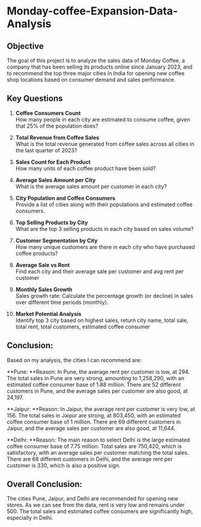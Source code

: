 # Monday-coffee-Expansion-Data-Analysis


## Objective
The goal of this project is to analyze the sales data of Monday Coffee, a company that has been selling its products online since January 2023, and to recommend the top three major cities in India for opening new coffee shop locations based on consumer demand and sales performance.


## Key Questions
1. **Coffee Consumers Count**  
   How many people in each city are estimated to consume coffee, given that 25% of the population does?

2. **Total Revenue from Coffee Sales**  
   What is the total revenue generated from coffee sales across all cities in the last quarter of 2023?

3. **Sales Count for Each Product**  
   How many units of each coffee product have been sold?

4. **Average Sales Amount per City**  
   What is the average sales amount per customer in each city?

5. **City Population and Coffee Consumers**  
   Provide a list of cities along with their populations and estimated coffee consumers.

6. **Top Selling Products by City**  
   What are the top 3 selling products in each city based on sales volume?

7. **Customer Segmentation by City**  
   How many unique customers are there in each city who have purchased coffee products?

8. **Average Sale vs Rent**  
   Find each city and their average sale per customer and avg rent per customer

9. **Monthly Sales Growth**  
   Sales growth rate: Calculate the percentage growth (or decline) in sales over different time periods (monthly).

10. **Market Potential Analysis**  
    Identify top 3 city based on highest sales, return city name, total sale, total rent, total customers, estimated  coffee consumer

## Conclusion:

Based on my analysis, the cities I can recommend are:

**Pune: 
**Reason:
In Pune, the average rent per customer is low, at 294.
The total sales in Pune are very strong, amounting to 1,258,290, with an estimated coffee consumer base of 1.88 million.
There are 52 different customers in Pune, and the average sales per customer are also good, at 24,197.

**Jaipur:
**Reason:
In Jaipur, the average rent per customer is very low, at 156.
The total sales in Jaipur are strong, at 803,450, with an estimated coffee consumer base of 1 million.
There are 69 different customers in Jaipur, and the average sales per customer are also good, at 11,644.


**Delhi:
**Reason:
The main reason to select Delhi is the large estimated coffee consumer base of 7.75 million.
Total sales are 750,420, which is satisfactory, with an average sales per customer matching the total sales.
There are 68 different customers in Delhi, and the average rent per customer is 330, which is also a positive sign.

## Overall Conclusion:
The cities Pune, Jaipur, and Delhi are recommended for opening new stores. As we can see from the data, rent is very low and remains under 500. The total sales and estimated coffee consumers are significantly high, especially in Delhi.

